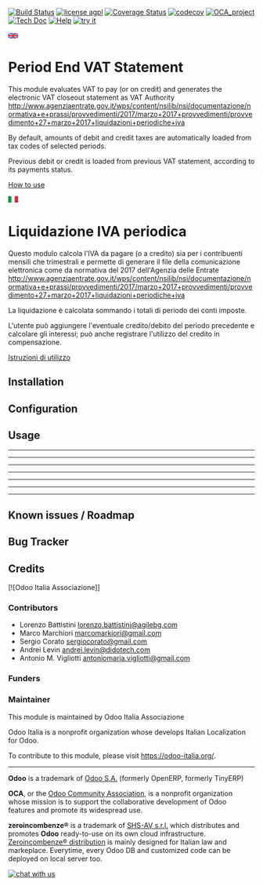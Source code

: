 [![Build Status](https://travis-ci.org/zeroincombenze/l10n-italy.svg?branch=7.0)](https://travis-ci.org/zeroincombenze/l10n-italy)
[![license agpl](https://img.shields.io/badge/licence-AGPL--3-blue.svg)](http://www.gnu.org/licenses/agpl-3.0.html)
[![Coverage Status](https://coveralls.io/repos/github/zeroincombenze/l10n-italy/badge.svg?branch=7.0)](https://coveralls.io/github/zeroincombenze/l10n-italy?branch=7.0)
[![codecov](https://codecov.io/gh/zeroincombenze/l10n-italy/branch/7.0/graph/badge.svg)](https://codecov.io/gh/zeroincombenze/l10n-italy/branch/7.0)
[![OCA_project](http://www.zeroincombenze.it/wp-content/uploads/ci-ct/prd/button-oca-7.svg)](https://github.com/OCA/l10n-italy/tree/7.0)
[![Tech Doc](http://www.zeroincombenze.it/wp-content/uploads/ci-ct/prd/button-docs-7.svg)](http://wiki.zeroincombenze.org/en/Odoo/7.0/dev)
[![Help](http://www.zeroincombenze.it/wp-content/uploads/ci-ct/prd/button-help-7.svg)](http://wiki.zeroincombenze.org/en/Odoo/7.0/man/FI)
[![try it](http://www.zeroincombenze.it/wp-content/uploads/ci-ct/prd/button-try-it-7.svg)](http://erp7.zeroincombenze.it)

[![en](https://github.com/zeroincombenze/grymb/blob/master/flags/en_US.png)](https://www.facebook.com/groups/openerp.italia/)

Period End VAT Statement
========================

This module evaluates VAT to pay (or on credit) and generates the electronic
VAT closeout statement as VAT Authority
http://www.agenziaentrate.gov.it/wps/content/nsilib/nsi/documentazione/normativa+e+prassi/provvedimenti/2017/marzo+2017+provvedimenti/provvedimento+27+marzo+2017+liquidazioni+periodiche+iva

By default, amounts of debit and credit taxes are automatically loaded
from tax codes of selected periods.

Previous debit or credit is loaded from previous VAT statement, according
to its payments status.

[How to use](https://www.zeroincombenze.it/liquidazione-iva-elettronica-ip17)



[![it](https://github.com/zeroincombenze/grymb/blob/master/flags/it_IT.png)](https://www.facebook.com/groups/openerp.italia/)

Liquidazione IVA periodica
==========================

Questo modulo calcola l'IVA da pagare (o a credito) sia per i contribuenti
mensili che trimestrali e permette di generare il file della comunicazione
elettronica come da normativa del 2017 dell'Agenzia delle Entrate
http://www.agenziaentrate.gov.it/wps/content/nsilib/nsi/documentazione/normativa+e+prassi/provvedimenti/2017/marzo+2017+provvedimenti/provvedimento+27+marzo+2017+liquidazioni+periodiche+iva

La liquidazione è calcolata sommando i totali di periodo dei conti imposte.

L'utente può aggiungere l'eventuale credito/debito del periodo precedente e
calcolare gli interessi; può anche registrare l'utilizzo del credito in
compensazione.

[Istruzioni di utilizzo](https://www.zeroincombenze.it/liquidazione-iva-elettronica-ip17)


Installation
------------








Configuration
-------------








Usage
-----

-----

-----

-----

-----

-----

-----

-----

Known issues / Roadmap
----------------------








Bug Tracker
-----------








Credits
-------









[![Odoo Italia Associazione]]








### Contributors









-   Lorenzo Battistini <lorenzo.battistini@agilebg.com>
-   Marco Marchiori <marcomarkiori@gmail.com>
-   Sergio Corato <sergiocorato@gmail.com>
-   Andrei Levin <andrei.levin@didotech.com>
-   Antonio M. Vigliotti <antoniomaria.vigliotti@gmail.com>


### Funders

### Maintainer
















This module is maintained by Odoo Italia Associazione

Odoo Italia is a nonprofit organization whose develops Italian Localization for
Odoo.

To contribute to this module, please visit <https://odoo-italia.org/>.


[//]: # (copyright)

----

**Odoo** is a trademark of [Odoo S.A.](https://www.odoo.com/) (formerly OpenERP, formerly TinyERP)

**OCA**, or the [Odoo Community Association](http://odoo-community.org/), is a nonprofit organization whose
mission is to support the collaborative development of Odoo features and
promote its widespread use.

**zeroincombenze®** is a trademark of [SHS-AV s.r.l.](http://www.shs-av.com/)
which distributes and promotes **Odoo** ready-to-use on its own cloud infrastructure.
[Zeroincombenze® distribution](http://wiki.zeroincombenze.org/en/Odoo)
is mainly designed for Italian law and markeplace.
Everytime, every Odoo DB and customized code can be deployed on local server too.

[//]: # (end copyright)

[//]: # (addons)

[//]: # (end addons)

[![chat with us](https://www.shs-av.com/wp-content/chat_with_us.gif)](https://tawk.to/85d4f6e06e68dd4e358797643fe5ee67540e408b)
